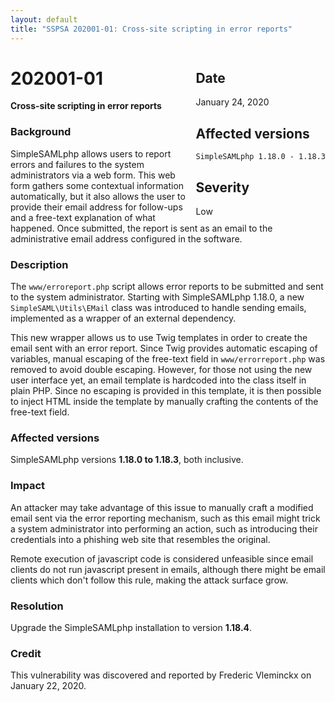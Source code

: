 ```yaml
---
layout: default
title: "SSPSA 202001-01: Cross-site scripting in error reports"
---
```


<aside><div class="sidebar-warning" style="float: right;">
<h2>Date</h2>
January 24, 2020
<h2>Affected versions</h2>
<code>SimpleSAMLphp 1.18.0 - 1.18.3</code><br/>
<h2>Severity</h2>
Low
</div></aside>

# 202001-01

**Cross-site scripting in error reports**

### Background

SimpleSAMLphp allows users to report errors and failures to the system administrators via a web form. This web form
gathers some contextual information automatically, but it also allows the user to provide their email address for
follow-ups and a free-text explanation of what happened. Once submitted, the report is sent as an email to the
administrative email address configured in the software.

### Description

The `www/erroreport.php` script allows error reports to be submitted and sent to the system administrator. Starting
with SimpleSAMLphp 1.18.0, a new `SimpleSAML\Utils\EMail` class was introduced to handle sending emails, implemented as
a wrapper of an external dependency.

This new wrapper allows us to use Twig templates in order to create the email sent with an error report. Since Twig
provides automatic escaping of variables, manual escaping of the free-text field in `www/errorreport.php` was removed
to avoid double escaping. However, for those not using the new user interface yet, an email template is hardcoded into
the class itself in plain PHP. Since no escaping is provided in this template, it is then possible to inject HTML
inside the template by manually crafting the contents of the free-text field.

### Affected versions
SimpleSAMLphp versions **1.18.0 to 1.18.3**, both inclusive.

### Impact

An attacker may take advantage of this issue to manually craft a modified email sent via the error reporting mechanism,
such as this email might trick a system administrator into performing an action, such as introducing their credentials
into a phishing web site that resembles the original.

Remote execution of javascript code is considered unfeasible since email clients do not run javascript present in
emails, although there might be email clients which don't follow this rule, making the attack surface grow.

### Resolution

Upgrade the SimpleSAMLphp installation to version **1.18.4**.

### Credit

This vulnerability was discovered and reported by Frederic Vleminckx on January 22, 2020.
